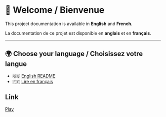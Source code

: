 
# 📘 Welcome / Bienvenue

This project documentation is available in **English** and **French**.

La documentation de ce projet est disponible en **anglais** et en **français**.

---

## 🌍 Choose your language / Choisissez votre langue

- 🇬🇧 [English README](./readme.en.md)
- 🇫🇷 [Lire en français](./readme.fr.md)

## Link

[Play](https://clemtoclem.github.io/sticklines/)